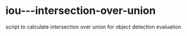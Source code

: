 # iou---intersection-over-union
script to calculate intersection over union for object detection evaluation 
